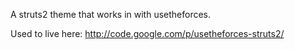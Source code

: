 A struts2 theme that works in with usetheforces.

Used to live here: <http://code.google.com/p/usetheforces-struts2/>
